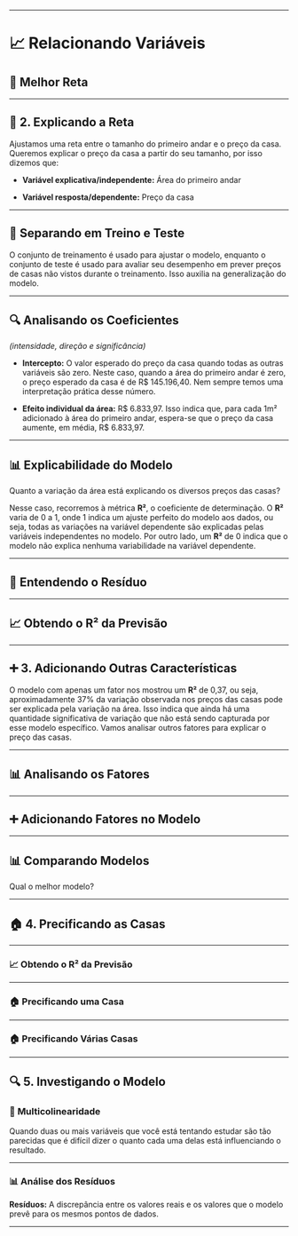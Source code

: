 
---

# 📈 **Relacionando Variáveis**

## 📏 **Melhor Reta**

---

## 📝 **2. Explicando a Reta**

Ajustamos uma reta entre o tamanho do primeiro andar e o preço da casa. Queremos explicar o preço da casa a partir do seu tamanho, por isso dizemos que:

- **Variável explicativa/independente:** Área do primeiro andar

- **Variável resposta/dependente:** Preço da casa

---

## 🔄 **Separando em Treino e Teste**

O conjunto de treinamento é usado para ajustar o modelo, enquanto o conjunto de teste é usado para avaliar seu desempenho em prever preços de casas não vistos durante o treinamento. Isso auxilia na generalização do modelo.

---

## 🔍 **Analisando os Coeficientes**  
*(intensidade, direção e significância)*

- **Intercepto:** O valor esperado do preço da casa quando todas as outras variáveis são zero. Neste caso, quando a área do primeiro andar é zero, o preço esperado da casa é de R$ 145.196,40. Nem sempre temos uma interpretação prática desse número.

- **Efeito individual da área:** R$ 6.833,97. Isso indica que, para cada 1m² adicionado à área do primeiro andar, espera-se que o preço da casa aumente, em média, R$ 6.833,97.

---

## 📊 **Explicabilidade do Modelo**

Quanto a variação da área está explicando os diversos preços das casas?

Nesse caso, recorremos à métrica **R²**, o coeficiente de determinação. O **R²** varia de 0 a 1, onde 1 indica um ajuste perfeito do modelo aos dados, ou seja, todas as variações na variável dependente são explicadas pelas variáveis independentes no modelo. Por outro lado, um **R²** de 0 indica que o modelo não explica nenhuma variabilidade na variável dependente.

---

## 🧮 **Entendendo o Resíduo**

---

## 📈 **Obtendo o R² da Previsão**

---

## ➕ **3. Adicionando Outras Características**

O modelo com apenas um fator nos mostrou um **R²** de 0,37, ou seja, aproximadamente 37% da variação observada nos preços das casas pode ser explicada pela variação na área. Isso indica que ainda há uma quantidade significativa de variação que não está sendo capturada por esse modelo específico. Vamos analisar outros fatores para explicar o preço das casas.

---

## 📊 **Analisando os Fatores**

---

## ➕ **Adicionando Fatores no Modelo**

---

## 📊 **Comparando Modelos**

Qual o melhor modelo?

---

## 🏠 **4. Precificando as Casas**

---

### 📈 **Obtendo o R² da Previsão**

---

### 🏠 **Precificando uma Casa**

---

### 🏠 **Precificando Várias Casas**

---

## 🔍 **5. Investigando o Modelo**

### 🔄 **Multicolinearidade**

Quando duas ou mais variáveis que você está tentando estudar são tão parecidas que é difícil dizer o quanto cada uma delas está influenciando o resultado.

---

### 📊 **Análise dos Resíduos**

**Resíduos:** A discrepância entre os valores reais e os valores que o modelo prevê para os mesmos pontos de dados.

---
